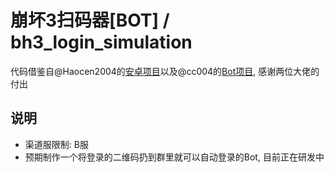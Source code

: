 # 崩坏3扫码器[BOT] / bh3_login_simulation
代码借鉴自@Haocen2004的[安卓项目](https://github.com/Haocen2004/bh3_login_simulation)以及@cc004的[Bot项目](https://github.com/cc004/pcrjjc2), 感谢两位大佬的付出

## 说明
- 渠道服限制: B服
- 预期制作一个将登录的二维码扔到群里就可以自动登录的Bot, 目前正在研发中